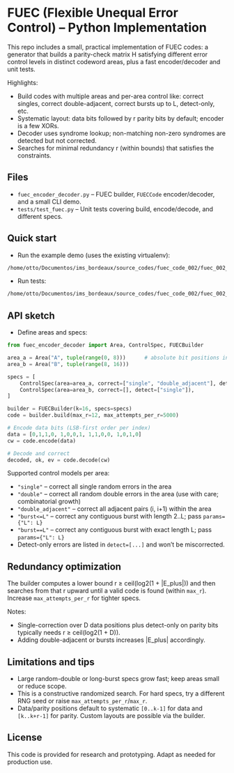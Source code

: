 # FUEC (Flexible Unequal Error Control) – Python Implementation

This repo includes a small, practical implementation of FUEC codes: a generator that builds a parity-check matrix H satisfying different error control levels in distinct codeword areas, plus a fast encoder/decoder and unit tests.

Highlights:
- Build codes with multiple areas and per-area control like: correct singles, correct double-adjacent, correct bursts up to L, detect-only, etc.
- Systematic layout: data bits followed by r parity bits by default; encoder is a few XORs.
- Decoder uses syndrome lookup; non-matching non-zero syndromes are detected but not corrected.
- Searches for minimal redundancy r (within bounds) that satisfies the constraints.

## Files
- `fuec_encoder_decoder.py` – FUEC builder, `FUECCode` encoder/decoder, and a small CLI demo.
- `tests/test_fuec.py` – Unit tests covering build, encode/decode, and different specs.

## Quick start

- Run the example demo (uses the existing virtualenv):

```zsh
/home/otto/Documentos/ims_bordeaux/source_codes/fuec_code_002/fuec_002_env/bin/python fuec_encoder_decoder.py --example
```

- Run tests:

```zsh
/home/otto/Documentos/ims_bordeaux/source_codes/fuec_code_002/fuec_002_env/bin/python -m pytest -q
```

## API sketch

- Define areas and specs:

```python
from fuec_encoder_decoder import Area, ControlSpec, FUECBuilder

area_a = Area("A", tuple(range(0, 8)))      # absolute bit positions in the codeword
area_b = Area("B", tuple(range(8, 16)))

specs = [
    ControlSpec(area=area_a, correct=["single", "double_adjacent"], detect=[]),
    ControlSpec(area=area_b, correct=[], detect=["single"]),
]

builder = FUECBuilder(k=16, specs=specs)
code = builder.build(max_r=12, max_attempts_per_r=5000)

# Encode data bits (LSB-first order per index)
data = [0,1,1,0, 1,0,0,1, 1,1,0,0, 1,0,1,0]
cw = code.encode(data)

# Decode and correct
decoded, ok, ev = code.decode(cw)
```

Supported control models per area:
- `"single"` – correct all single random errors in the area
- `"double"` – correct all random double errors in the area (use with care; combinatorial growth)
- `"double_adjacent"` – correct all adjacent pairs (i, i+1) within the area
- `"burst<=L"` – correct any contiguous burst with length 2..L; pass `params={"L": L}`
- `"burst==L"` – correct any contiguous burst with exact length L; pass `params={"L": L}`
- Detect-only errors are listed in `detect=[...]` and won’t be miscorrected.

## Redundancy optimization

The builder computes a lower bound r ≥ ceil(log2(1 + |E_plus|)) and then searches from that r upward until a valid code is found (within `max_r`). Increase `max_attempts_per_r` for tighter specs.

Notes:
- Single-correction over D data positions plus detect-only on parity bits typically needs r ≥ ceil(log2(1 + D)).
- Adding double-adjacent or bursts increases |E_plus| accordingly.

## Limitations and tips
- Large random-double or long-burst specs grow fast; keep areas small or reduce scope.
- This is a constructive randomized search. For hard specs, try a different RNG seed or raise `max_attempts_per_r`/`max_r`.
- Data/parity positions default to systematic `[0..k-1]` for data and `[k..k+r-1]` for parity. Custom layouts are possible via the builder.

## License
This code is provided for research and prototyping. Adapt as needed for production use.
